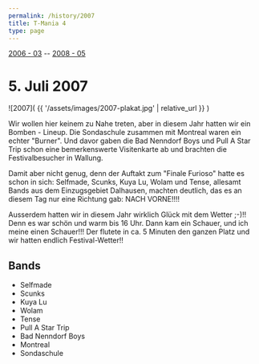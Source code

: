 ```yaml
---
permalink: /history/2007
title: T-Mania 4
type: page
---
```


[2006 - 03](/history/2006) --  [2008 - 05](/history/2008)

# 5. Juli 2007

![2007]( {{ '/assets/images/2007-plakat.jpg' | relative_url }} )

Wir wollen hier keinem zu Nahe treten, aber in diesem Jahr hatten wir ein Bomben - Lineup. Die Sondaschule zusammen mit Montreal waren ein echter "Burner". Und davor gaben die Bad Nenndorf Boys und Pull A Star Trip schon eine bemerkenswerte Visitenkarte ab und brachten die Festivalbesucher in Wallung.

Damit aber nicht genug, denn der Auftakt zum "Finale Furioso" hatte es schon in sich: Selfmade, Scunks, Kuya Lu, Wolam und Tense, allesamt Bands aus dem Einzugsgebiet Dalhausen, machten deutlich, das es an diesem Tag nur eine Richtung gab: NACH VORNE!!!!

Ausserdem hatten wir in diesem Jahr wirklich Glück mit dem Wetter ;-)!! Denn es war schön und warm bis 16 Uhr. Dann kam ein Schauer, und ich meine einen Schauer!!! Der flutete in ca. 5 Minuten den ganzen Platz und wir hatten endlich Festival-Wetter!!

## Bands

- Selfmade
- Scunks
- Kuya Lu
- Wolam
- Tense
- Pull A Star Trip
- Bad Nenndorf Boys
- Montreal
- Sondaschule

